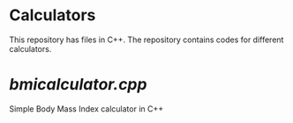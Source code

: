 # Calculators
This repository has files in C++.
The repository contains codes for different calculators.
#
#
# *bmicalculator.cpp*
Simple Body Mass Index calculator in C++
